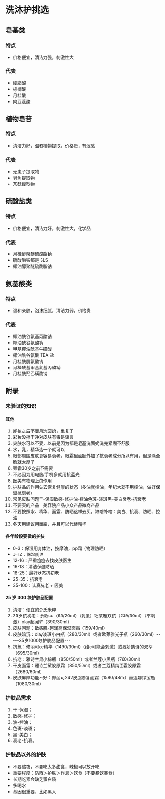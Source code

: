 # 洗沐护挑选

## 皂基类

### 特点

- 价格便宜，清洁力强，刺激性大

### 代表

- 硬脂酸
- 棕榈酸
- 月桂酸
- 肉豆蔻酸

## 植物皂苷

### 特点

- 清洁力好，温和植物提取，价格贵，有涩感

### 代表

- 无患子提取物
- 皂角提取物
- 茶麸提取物

## 硫酸盐类

### 特点

- 价格便宜，清洁力好，刺激性大，化学品

### 代表

- 月桂醇聚醚硫酸酯钠
- 硫酸酯铵都是 SLS
- 椰油醇聚醚硫酸脂钠

## 氨基酸类

### 特点

- 温和亲肤，泡沫细腻，清洁力弱，价格贵

### 代表

- 椰油酰谷氨基丙酸钠
- 椰油酰谷氨酸钠
- 甲基椰油酰基牛磺酸
- 椰油酰谷氨酸 TEA 盐
- 月桂酰肌氨酸钠
- 月桂酰基甲基氨基丙酸钠
- 月桂酰羟乙磺酸钠

## 附录

### 未验证的知识

#### 其他

1. 卸妆之后不要用洗面奶，重复了
2. 彩妆没擦干净对皮肤有毒是谣言
3. 爽肤水可以不要，以前是因为都是皂基洗面奶洗完紧绷不舒服
4. 水，乳，精华选一个就可以
5. 眼部周围皮肤更容易衰老，眼霜里面额外加了抗衰老成分所以有用，但是涂全脸就太厚了
6. 颈霜30岁之前不需要
7. 不必因为用电脑/手机多就用抗蓝光
8. 医美有物理上的作用
9. 护肤品的作用失去恢复健康的状态（多油就控油，年纪大就不用控油，做好保湿抗衰老）
10. 常见皮肤问题干-保湿敏感-修护油-控油色斑-淡斑黑-美白衰老-抗衰老
11. 不要买的产品：美容院产品小众产品微商产品
12. 不要按照水、精华、面霜、防晒这样去买，缺啥补啥：美白、抗衰、防晒、控油
13. 冬天用建议用面霜，并且可以代替精华

#### 各年龄段要做的护肤

- 0-3：保湿用身体油，按摩油，pp霜（物理防晒）
- 3-12：保湿防晒
- 12-16：严重痘痘去找皮肤医生
- 16-18：清洁保湿防晒
- 18-25：最好状态抗初老
- 25-35：抗衰老
- 35-100：认真抗老 + 医美

#### 25 岁 300 块护肤品配置

1. 清洁：便宜的旁氏米粹
2. 25岁抗初老：乐敦cc（65/20ml）（刺激）珀莱雅双抗（239/30ml）（不刺激）olay超a醇°（390/30ml）
3. 皮肤问题：敏感肌-珂润高保湿面霜（159/40ml）
4. 皮肤暗沉：olay淡斑小白瓶（280/30ml）或者欧莱雅光子瓶（260/30ml）-----35岁1000块护肤品配置---
5. 抗氧：修丽可ce精华（1490/30ml）（维c可能会刺激）或者娇韵诗的双萃（695/30ml）
6. 抗老：雅诗兰黛小棕瓶（850/50ml）或者兰蔻小黑瓶（760/30ml）
7. 干皮面霜：雅诗兰黛胶原霜（850/50ml）或者兰蔻精纯面霜胶原霜（2680/60ml）
8. 皮肤屏障功能不好：修丽可242皮脂修复面霜（1580/48ml）赫莲娜绿宝瓶（1080/30ml）

### 护肤品需求

1. 干-保湿；
2. 敏感-修护；
3. 油-控油；
4. 色斑-淡斑；
5. 黑-美白；
6. 衰老-抗衰。

### 护肤品以外的护肤

- 不要熬夜，不要吃太多甜食，辣椒可以放开吃
- 重要程度：防晒＞护肤＞作息＞饮食（不要暴饮暴食）
- 长期吃素会缺乏蛋白质
- 多喝水
- 基因很重要，比如黑人
